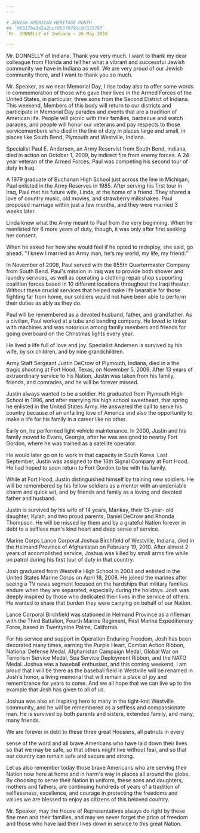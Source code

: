 ```yaml
---
---

# JEWISH AMERICAN HERITAGE MONTH
## `06517be342a2bcf0537979dc0f333793`
`Mr. DONNELLY of Indiana — 26 May 2010`

---
```



Mr. DONNELLY of Indiana. Thank you very much. I want to thank my dear 
colleague from Florida and tell her what a vibrant and successful 
Jewish community we have in Indiana as well. We are very proud of our 
Jewish community there, and I want to thank you so much.

Mr. Speaker, as we near Memorial Day, I rise today also to offer some 
words in commemoration of those who gave their lives in the Armed 
Forces of the United States, in particular, three sons from the Second 
District of Indiana. This weekend, Members of this body will return to 
our districts and participate in Memorial Day parades and events that 
are a tradition of American life. People will picnic with their 
families, barbecue and watch parades, and people will honor our 
veterans and pay respects to those servicemembers who died in the line 
of duty in places large and small, in places like South Bend, Plymouth 
and Westville, Indiana.

Specialist Paul E. Andersen, an Army Reservist from South Bend, 
Indiana, died in action on October 1, 2009, by indirect fire from enemy 
forces. A 24-year veteran of the Armed Forces, Paul was competing his 
second tour of duty in Iraq.

A 1979 graduate of Buchanan High School just across the line in 
Michigan, Paul enlisted in the Army Reserves in 1985. After serving his 
first tour in Iraq, Paul met his future wife, Linda, at the home of a 
friend. They shared a love of country music, old movies, and strawberry 
milkshakes. Paul proposed marriage within just a few months, and they 
were married 3 weeks later.

Linda knew what the Army meant to Paul from the very beginning. When 
he reenlisted for 6 more years of duty, though, it was only after first 
seeking her consent.

When he asked her how she would feel if he opted to redeploy, she 
said, go ahead. ''I knew I married an Army man, he's my world, my life, 
my friend.''

In November of 2008, Paul served with the 855th Quartermaster Company 
from South Bend. Paul's mission in Iraq was to provide both shower and 
laundry services, as well as operating a clothing repair shop 
supporting coalition forces based in 10 different locations throughout 
the Iraqi theater. Without these crucial services that helped make life 
bearable for those fighting far from home, our soldiers would not have 
been able to perform their duties as ably as they do.

Paul will be remembered as a devoted husband, father, and 
grandfather. As a civilian, Paul worked at a tube and bending company. 
He loved to tinker with machines and was notorious among family members 
and friends for going overboard on the Christmas lights every year.

He lived a life full of love and joy. Specialist Andersen is survived 
by his wife, by six children, and by nine grandchildren.

Army Staff Sergeant Justin DeCrow of Plymouth, Indiana, died in a the 
tragic shooting at Fort Hood, Texas, on November 5, 2009. After 13 
years of extraordinary service to his Nation, Justin was taken from his 
family, friends, and comrades, and he will be forever missed.

Justin always wanted to be a soldier. He graduated from Plymouth High 
School in 1996, and after marrying his high school sweetheart, that 
spring he enlisted in the United States Army. He answered the call to 
serve his country because of an unfailing love of America and also the 
opportunity to make a life for his family in a career like no other.

Early on, he performed light vehicle maintenance. In 2000, Justin and 
his family moved to Evans, Georgia, after he was assigned to nearby 
Fort Gordon, where he was trained as a satellite operator.

He would later go on to work in that capacity in South Korea. Last 
September, Justin was assigned to the 16th Signal Company at Fort Hood. 
He had hoped to soon return to Fort Gordon to be with his family.

While at Fort Hood, Justin distinguished himself by training new 
soldiers. He will be remembered by his fellow soldiers as a mentor with 
an undeniable charm and quick wit, and by friends and family as a 
loving and devoted father and husband.

Justin is survived by his wife of 14 years, Marikay, their 13-year-
old daughter, Kylah, and two proud parents, Daniel DeCrow and Rhonda 
Thompson. He will be missed by them and by a grateful Nation forever in 
debt to a selfless man's kind heart and deep sense of service.

Marine Corps Lance Corporal Joshua Birchfield of Westville, Indiana, 
died in the Helmand Province of Afghanistan on February 19, 2010. After 
almost 2 years of accomplished service, Joshua was killed by small arms 
fire while on patrol during his first tour of duty in that country.

Josh graduated from Westville High School in 2004 and enlisted in the 
United States Marine Corps on April 18, 2008. He joined the marines 
after seeing a TV news segment focused on the hardships that military 
families endure when they are separated, especially during the 
holidays. Josh was deeply inspired by those who dedicated their lives 
in the service of others. He wanted to share that burden they were 
carrying on behalf of our Nation.

Lance Corporal Birchfield was stationed in Helmand Province as a 
rifleman with the Third Battalion, Fourth Marine Regiment, First Marine 
Expeditionary Force, based in Twentynine Palms, California.

For his service and support in Operation Enduring Freedom, Josh has 
been decorated many times, earning the Purple Heart, Combat Action 
Ribbon, National Defense Medal, Afghanistan Campaign Medal, Global War 
on Terrorism Service Medal, Sea Service Deployment Ribbon, and the NATO 
Medal. Joshua was a baseball enthusiast, and this coming weekend, I am 
proud that I will be there as the baseball field in Westville will be 
renamed in Josh's honor, a living memorial that will remain a place of 
joy and remembrance for years to come. And we all hope that we can live 
up to the example that Josh has given to all of us.


Joshua was also an inspiring hero to many in the tight-knit Westville 
community, and he will be remembered as a selfless and compassionate 
man. He is survived by both parents and sisters, extended family, and 
many, many friends.

We are forever in debt to these three great Hoosiers, all patriots in 
every


sense of the word and all brave Americans who have laid down their 
lives so that we may be safe, so that others might live without fear, 
and so that our country can remain safe and secure and strong.

Let us also remember today those brave Americans who are serving 
their Nation now here at home and in harm's way in places all around 
the globe. By choosing to serve their Nation in uniform, these sons and 
daughters, mothers and fathers, are continuing hundreds of years of a 
tradition of selflessness, excellence, and courage in protecting the 
freedoms and values we are blessed to enjoy as citizens of this beloved 
country.

Mr. Speaker, may the House of Representatives always do right by 
these fine men and their families, and may we never forget the price of 
freedom and those who have laid their lives down in service to this 
great Nation.
